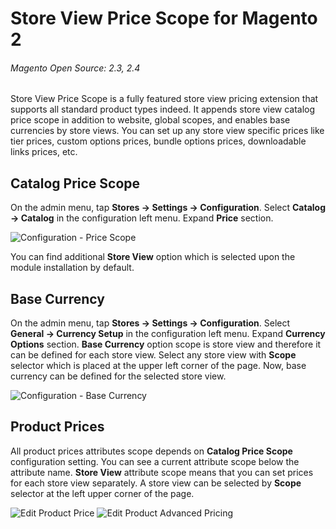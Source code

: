# Store View Price Scope for Magento 2
###### Magento Open Source: 2.3, 2.4

Store View Price Scope is a fully featured store view pricing extension that supports all standard product types indeed. It appends store view catalog price scope in addition to website, global scopes, and enables base currencies by store views. You can set up any store view specific prices like tier prices, custom options prices, bundle options prices, downloadable links prices, etc.

## Catalog Price Scope</h2>
On the admin menu, tap **Stores → Settings → Configuration**. Select **Catalog → Catalog** in the configuration left menu. Expand **Price** section.

![Configuration - Price Scope](https://i.postimg.cc/MqGD1nxH/admin-configuration-catalog-price-scope.png)

You can find additional **Store View** option which is selected upon the module installation by default.

## Base Currency</h2>
On the admin menu, tap **Stores → Settings → Configuration**. Select **General → Currency Setup** in the configuration left menu. Expand **Currency Options** section. **Base Currency** option scope is store view and therefore it can be defined for each store view. Select any store view with **Scope** selector which is placed at the upper left corner of the page. Now, base currency can be defined for the selected store view.

![Configuration - Base Currency](https://i.postimg.cc/kJdsSw-XP/admin-configuration-base-currency.png)

## Product Prices</h2>
All product prices attributes scope depends on **Catalog Price Scope** configuration setting. You can see a current attribute scope below the attribute name. **Store View** attribute scope means that you can set prices for each store view separately. A store view can be selected by **Scope** selector at the left upper corner of the page.

![Edit Product Price](https://i.postimg.cc/0xnn6pTh/admin-product-edit-price.png)
![Edit Product Advanced Pricing](https://i.postimg.cc/gdm4kMTv/admin-product-edit-advanced-pricing.png)

